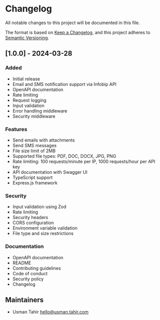 # Changelog

All notable changes to this project will be documented in this file.

The format is based on [Keep a Changelog](https://keepachangelog.com/en/1.0.0/),
and this project adheres to [Semantic Versioning](https://semver.org/spec/v2.0.0.html).

## [1.0.0] - 2024-03-28

### Added

- Initial release
- Email and SMS notification support via Infobip API
- OpenAPI documentation
- Rate limiting
- Request logging
- Input validation
- Error handling middleware
- Security middleware

### Features

- Send emails with attachments
- Send SMS messages
- File size limit of 2MB
- Supported file types: PDF, DOC, DOCX, JPG, PNG
- Rate limiting: 100 requests/minute per IP, 1000 requests/hour per API key
- API documentation with Swagger UI
- TypeScript support
- Express.js framework

### Security

- Input validation using Zod
- Rate limiting
- Security headers
- CORS configuration
- Environment variable validation
- File type and size restrictions

### Documentation

- OpenAPI documentation
- README
- Contributing guidelines
- Code of conduct
- Security policy
- Changelog

## Maintainers

- Usman Tahir <hello@usman.tahir.com>
